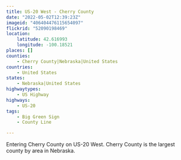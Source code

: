 ```yaml
---
title: US-20 West - Cherry County
date: "2022-05-02T12:39:23Z"
imageid: "406404476115654097"
flickrid: "52090198469"
location:
    latitude: 42.616993
    longitude: -100.18521
places: []
counties:
    - Cherry County|Nebraska|United States
countries:
    - United States
states:
    - Nebraska|United States
highwaytypes:
    - US Highway
highways:
    - US-20
tags:
    - Big Green Sign
    - County Line

---
```

Entering Cherry County on US-20 West.  Cherry County is the largest county by area in Nebraska.